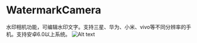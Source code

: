 # WatermarkCamera
水印相机功能，可编辑水印文字。支持三星、华为、小米、vivo等不同分辨率的手机。支持安卓6.0以上系统。
![Alt text](https://github.com/dxxxyy/WatermarkCamera/raw/master/Screenshots/watermark.png)
